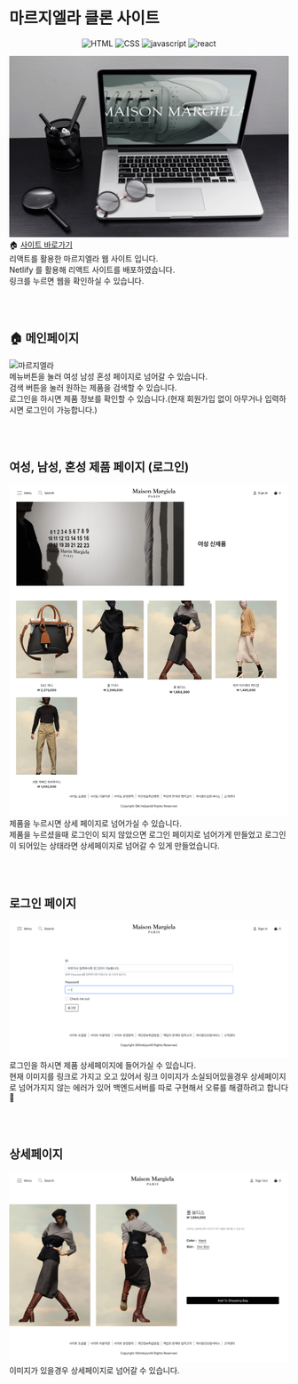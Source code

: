 # 마르지엘라 클론 사이트
<div align=center>

![HTML](https://img.shields.io/badge/HTML-5-E34F26?logo=HTML5&style=plastic)
![CSS](https://img.shields.io/badge/CSS-3-1572B6?logo=CSS3&style=plastic)
![javascript](https://img.shields.io/badge/javascript-ES6-yellow?logo=javascript&style=plastic)
![react](https://img.shields.io/badge/react-v18.2.0-61dafb?logo=React&style=plastic)

</div>

![마르지엘라](./src/images/readme-margiela.png)
🏠 [사이트 바로가기](https://react-project-margiela.netlify.app/) <br>
리액트를 활용한 마르지엘라 웹 사이트 입니다. <br>
Netlify 를 활용해 리액트 사이트를 배포하였습니다. <br>
링크를 누르면 웹을 확인하실 수 있습니다.


<br>
<br>

## 🏠 메인페이지
![마르지엘라](./src/images/readme-m1.png) <br>
메뉴버튼을 눌러 여성 남성 혼성 페이지로 넘어갈 수 있습니다. <Br>
검색 버튼을 눌러 원하는 제품을 검색할 수 있습니다. <br>
로그인을 하시면 제품 정보를 확인할 수 있습니다.(현재 회원가입 없이 아무거나 입력하시면 로그인이 가능합니다.)

<br>
<br>

## 여성, 남성, 혼성 제품 페이지 (로그인)
![마르지엘라 로그인](./src/images/readme-m2.png) <br>
제품을 누르시면 상세 페이지로 넘어가실 수 있습니다. <br>
제품을 누르셨을때 로그인이 되지 않았으면 로그인 페이지로 넘어가게 만들었고 로그인이 되어있는 상태라면 상세페이지로 넘어갈 수 있게 만들었습니다.

<br>
<br>

## 로그인 페이지
![마르지엘라 로그인](./src/images/readme-m3.png) <br>
로그인을 하시면 제품 상세페이지에 들어가실 수 있습니다. <br>
현재 이미지를 링크로 가지고 오고 있어서 링크 이미지가 소실되어있을경우 상세페이지로 넘어가지지 않는 에러가 있어 백엔드서버를 따로 구현해서 오류를 해결하려고 합니다 🥲

<br>
<br>

## 상세페이지
![마르지엘라 로그인](./src/images/readme-m4.png) <br>
이미지가 있을경우 상세페이지로 넘어갈 수 있습니다. 


